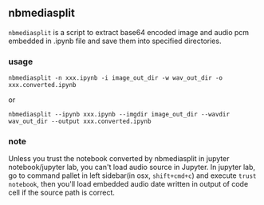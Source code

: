 ## nbmediasplit ##

`nbmediasplit` is a script to extract base64 encoded image and audio pcm embedded in .ipynb file and save them into specified directories.

### usage ###

`nbmediasplit -n xxx.ipynb -i image_out_dir -w wav_out_dir -o xxx.converted.ipynb`

or

`nbmediasplit --ipynb xxx.ipynb --imgdir image_out_dir --wavdir wav_out_dir --output xxx.converted.ipynb`

### note ###

Unless you trust the notebook converted by nbmediasplit in jupyter notebook/jupyter lab, you can't load audio source in Jupyter.
In jupyter lab, go to command pallet in left sidebar(in osx, `shift+cmd+c`) and execute `trust notebook`,
then you'll load embedded audio date written in output of code cell if the source path is correct.
